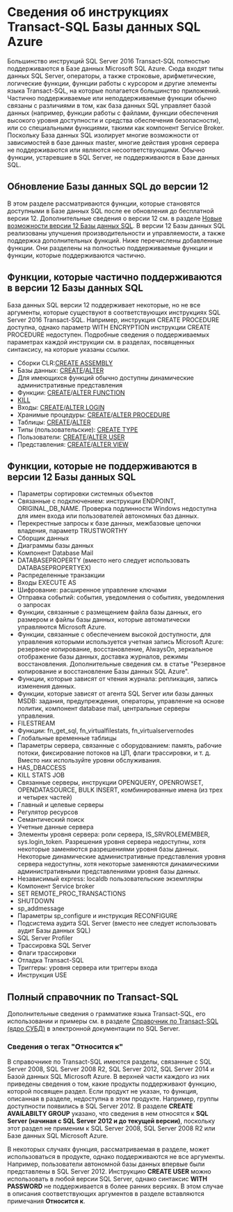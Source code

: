 <properties
   pageTitle="Сведения об инструкциях Transact-SQL Базы данных SQL Azure | Microsoft Azure"
   description="Инструкции Transact-SQL в Базе данных SQL Azure"
   services="sql-database"
   documentationCenter=""
   authors="BYHAM"
   manager="jeffreyg"
   editor=""
   tags=""/>

<tags
   ms.service="sql-database"
   ms.devlang="na"
   ms.topic="article"
   ms.tgt_pltfrm="na"
   ms.workload="data-management"
   ms.date="08/07/2015"
   ms.author="rick.byham@microsoft.com"/>

# Сведения об инструкциях Transact-SQL Базы данных SQL Azure

Большинство инструкций SQL Server 2016 Transact-SQL полностью поддерживаются в Базе данных Microsoft SQL Azure. Сюда входят типы данных SQL Server, операторы, а также строковые, арифметические, логические функции, функции работы с курсором и другие элементы языка Transact-SQL, на которые полагается большинство приложений. Частично поддерживаемые или неподдерживаемые функции обычно связаны с различиями в том, как база данных SQL управляет базой данных (например, функции работы с файлами, функции обеспечения высокого уровня доступности и средства обеспечения безопасности), или со специальными функциями, такими как компонент Service Broker. Поскольку База данных SQL изолирует многие возможности от зависимостей в базе данных master, многие действия уровня сервера не поддерживаются или являются несоответствующими. Обычно функции, устаревшие в SQL Server, не поддерживаются в Базе данных SQL.

## Обновление Базы данных SQL до версии 12

В этом разделе рассматриваются функции, которые становятся доступными в Базе данных SQL после ее обновления до бесплатной версии 12. Дополнительные сведения о версии 12 см. в разделе [Новые возможности версии 12 Базы данных SQL](sql-database-v12-whats-new.md). В версии 12 Базы данных SQL реализованы улучшения производительности и управляемости, а также поддержка дополнительных функций. Ниже перечислены добавленные функции. Они разделены на полностью поддерживаемые функции и функции, которые поддерживаются частично.

## Функции, которые частично поддерживаются в версии 12 Базы данных SQL

База данных SQL версии 12 поддерживает некоторые, но не все аргументы, которые существуют в соответствующих инструкциях SQL Server 2016 Transact-SQL. Например, инструкция CREATE PROCEDURE доступна, однако параметр WITH ENCRYPTION инструкции CREATE PROCEDURE недоступен. Подробные сведения о поддерживаемых параметрах каждой инструкции см. в разделах, посвященных синтаксису, на которые указаны ссылки.

- Сборки CLR:[CREATE ASSEMBLY](https://msdn.microsoft.com/library/ms189524.aspx)
- Базы данных: [CREATE](https://msdn.microsoft.com/library/dn268335.aspx)/[ALTER](https://msdn.microsoft.com/library/ms174269.aspx)
- Для имеющихся функций обычно доступны динамические административные представления
- Функции: [CREATE](https://msdn.microsoft.com/library/ms186755.aspx)/[ALTER FUNCTION](https://msdn.microsoft.com/library/ms186967.aspx)
- [KILL](https://msdn.microsoft.com/library/ms173730.aspx) 
- Входы: [CREATE](https://msdn.microsoft.com/library/ms189751.aspx)/[ALTER LOGIN](https://msdn.microsoft.com/library/ms189828.aspx)
- Хранимые процедуры: [CREATE](https://msdn.microsoft.com/library/ms187926.aspx)/[ALTER PROCEDURE](https://msdn.microsoft.com/library/ms189762.aspx)
- Таблицы: [CREATE](https://msdn.microsoft.com/library/dn305849.aspx)/[ALTER](https://msdn.microsoft.com/library/ms190273.aspx)
- Типы (пользовательские): [CREATE TYPE](https://msdn.microsoft.com/library/ms175007.aspx)
- Пользователи: [CREATE](https://msdn.microsoft.com/library/ms173463.aspx)/[ALTER USER](https://msdn.microsoft.com/library/ms176060.aspx)
- Представления: [CREATE](https://msdn.microsoft.com/library/ms187956.aspx)/[ALTER VIEW](https://msdn.microsoft.com/library/ms173846.aspx)

## Функции, которые не поддерживаются в версии 12 Базы данных SQL

- Параметры сортировки системных объектов
- Связанные с подключением: инструкции ENDPOINT, ORIGINAL\_DB\_NAME. Проверка подлинности Windows недоступна для имен входа или пользователей автономных баз данных.
- Перекрестные запросы к базе данных, межбазовые цепочки владения, параметр TRUSTWORTHY
- Сборщик данных
- Диаграммы базы данных
- Компонент Database Mail
- DATABASEPROPERTY (вместо него следует использовать DATABASEPROPERTYEX)
- Распределенные транзакции
- Входы EXECUTE AS
- Шифрование: расширенное управление ключами
- Отправка событий: события, уведомления о событиях, уведомления о запросах
- Функции, связанные с размещением файла базы данных, его размером и файлы базы данных, которые автоматически управляются Microsoft Azure.
- Функции, связанные с обеспечением высокой доступности, для управления которыми используется учетная запись Microsoft Azure: резервное копирование, восстановление, AlwaysOn, зеркальное отображение базы данных, доставка журналов, режимы восстановления. Дополнительные сведения см. в статье "Резервное копирование и восстановление Базы данных SQL Azure".
- Функции, которые зависят от чтения журнала: репликация, запись изменения данных.
- Функции, которые зависят от агента SQL Server или базы данных MSDB: задания, предупреждения, операторы, управление на основе политик, компонент database mail, центральные серверы управления.
- FILESTREAM
- Функции: fn\_get\_sql, fn\_virtualfilestats, fn\_virtualservernodes
- Глобальные временные таблицы
- Параметры сервера, связанные с оборудованием: память, рабочие потоки, фиксирование потоков на ЦП, флаги трассировки, и т. д. Вместо них используйте уровни обслуживания.
- HAS\_DBACCESS
- KILL STATS JOB
- Связанные серверы, инструкции OPENQUERY, OPENROWSET, OPENDATASOURCE, BULK INSERT, комбинированные имена (из трех и четырех частей)
- Главный и целевые серверы
- Регулятор ресурсов
- Семантический поиск
- Учетные данные сервера
- Элементы уровня сервера: роли сервера, IS\_SRVROLEMEMBER, sys.login\_token. Разрешения уровня сервера недоступны, хотя некоторые заменяются разрешениями уровня базы данных. Некоторые динамические административные представления уровня сервера недоступны, хотя некоторые заменяются динамическими административными представлениями уровня базы данных.
- Независимый express: localdb пользовательские экземпляры
- Компонент Service broker
- SET REMOTE\_PROC\_TRANSACTIONS
- SHUTDOWN
- sp\_addmessage
- Параметры sp\_configure и инструкция RECONFIGURE
- Подсистема аудита SQL Server (вместо нее следует использовать аудит Базы данных SQL)
- SQL Server Profiler
- Трассировка SQL Server
- Флаги трассировки
- Отладка Transact-SQL
- Триггеры: уровня сервера или триггеры входа
- Инструкция USE

## Полный справочник по Transact-SQL

Дополнительные сведения о грамматике языка Transact-SQL, его использовании и примеры см. в разделе [Справочник по Transact-SQL (ядро СУБД)](https://msdn.microsoft.com/library/bb510741.aspx) в электронной документации по SQL Server.

### Сведения о тегах "Относится к"

В справочнике по Transact-SQL имеются разделы, связанные с SQL Server 2008, SQL Server 2008 R2, SQL Server 2012, SQL Server 2014 и Базой данных SQL Microsoft Azure. В верхней части каждого из них приведены сведения о том, какие продукты поддерживают функцию, которой посвящен раздел. Если продукт не указан, то функция, описанная в разделе, недоступна в этом продукте. Например, группы доступности появились в SQL Server 2012. В разделе **CREATE AVAILABILTY GROUP** указано, что сведения в нем относятся к **SQL Server (начиная с SQL Server 2012 и до текущей версии)**, поскольку этот раздел не применим к SQL Server 2008, SQL Server 2008 R2 или Базе данных SQL Microsoft Azure.

В некоторых случаях функция, рассматриваемая в разделе, может использоваться в продукте, однако поддерживаются не все аргументы. Например, пользователи автономной базы данных впервые были представлены в SQL Server 2012. Инструкцию **CREATE USER** можно использовать в любой версии SQL Server, однако синтаксис **WITH PASSWORD** не поддерживается в более ранних версиях. В этом случае в описания соответствующих аргументов в разделе вставляются примечания **Относится к**.

<!---HONumber=Oct15_HO3-->
